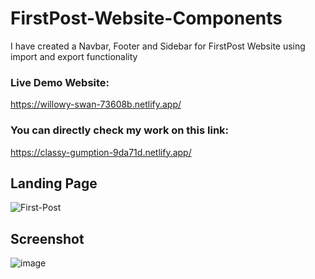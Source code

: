 # FirstPost-Website-Components
I have created a Navbar, Footer and Sidebar for FirstPost Website using import and export functionality

### Live Demo Website:
https://willowy-swan-73608b.netlify.app/

### You can directly check my work on this link:
https://classy-gumption-9da71d.netlify.app/

## Landing Page
![First-Post](https://user-images.githubusercontent.com/36689521/190003854-fe727292-f752-4476-ad67-c8f78067b417.png)

## Screenshot
![image](https://user-images.githubusercontent.com/36689521/174274440-9aa5464f-44f5-41a5-b619-f25b59b14c1f.png)
